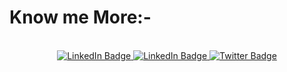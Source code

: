 <h1>Know me More:-</h1></br>
<!-- Adding Social Buttons -->
<div id="badges" align="center">
  <a href="https://www.linkedin.com/in/harshal-jadhav/">
    <img src="https://img.shields.io/badge/Aayush Viswase-blue?style=for-the-badge&logo=linkedin&logoColor=white" alt="LinkedIn Badge"/>
  </a>
  <a href="mailto:aayushviswase09@gmail.com">
    <img src="https://img.shields.io/badge/Aayush Viswase-red?style=for-the-badge&logo=gmail&logoColor=white" alt="LinkedIn Badge"/>
  </a>
<!--   <a href="https://harshal-jadhav.github.io/">
    <img src="https://img.shields.io/badge/My Portfolio-brightgreen?style=for-the-badge&logoColor=red" alt="Youtube Badge"/>
  </a> -->
  <a href="https://drive.google.com/file/d/1PKrHyhzrlZLq_2VtOed_8RDo1p9UnIUK/view?usp=sharing">
    <img src="https://img.shields.io/badge/My Resume-blueviolet?style=for-the-badge&logo=inbox&logoColor=white" alt="Twitter Badge"/>
  </a>
</div>

